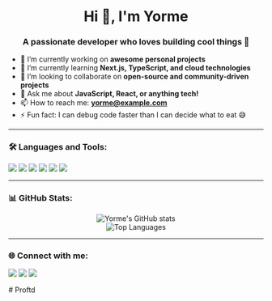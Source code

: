 <h1 align="center">Hi 👋, I'm Yorme</h1>
<h3 align="center">A passionate developer who loves building cool things 🚀</h3>

- 🔭 I’m currently working on **awesome personal projects**
- 🌱 I’m currently learning **Next.js, TypeScript, and cloud technologies**
- 👯 I’m looking to collaborate on **open-source and community-driven projects**
- 💬 Ask me about **JavaScript, React, or anything tech!**
- 📫 How to reach me: **yorme@example.com**
- ⚡ Fun fact: I can debug code faster than I can decide what to eat 😅

---

### 🛠️ Languages and Tools:
<p>
  <img src="https://img.shields.io/badge/HTML5-E34F26?style=flat&logo=html5&logoColor=white"/>
  <img src="https://img.shields.io/badge/CSS3-1572B6?style=flat&logo=css3&logoColor=white"/>
  <img src="https://img.shields.io/badge/JavaScript-F7DF1E?style=flat&logo=javascript&logoColor=black"/>
  <img src="https://img.shields.io/badge/React-61DAFB?style=flat&logo=react&logoColor=black"/>
  <img src="https://img.shields.io/badge/Node.js-339933?style=flat&logo=node.js&logoColor=white"/>
  <img src="https://img.shields.io/badge/Git-F05032?style=flat&logo=git&logoColor=white"/>
</p>

---

### 📊 GitHub Stats:
<p align="center">
  <img src="https://github-readme-stats.vercel.app/api?username=Yorme&show_icons=true&theme=default" alt="Yorme's GitHub stats" />
  <br />
  <img src="https://github-readme-stats.vercel.app/api/top-langs/?username=Yorme&layout=compact" alt="Top Languages" />
</p>

---

### 🌐 Connect with me:
<p>
  <a href="https://linkedin.com/in/yorme" target="blank"><img src="https://img.shields.io/badge/LinkedIn-0077B5?style=flat&logo=linkedin&logoColor=white"/></a>
  <a href="mailto:yorme@example.com"><img src="https://img.shields.io/badge/Gmail-D14836?style=flat&logo=gmail&logoColor=white"/></a>
  <a href="https://twitter.com/yorme" target="blank"><img src="https://img.shields.io/badge/Twitter-1DA1F2?style=flat&logo=twitter&logoColor=white"/></a>
</p>
# Proftd
